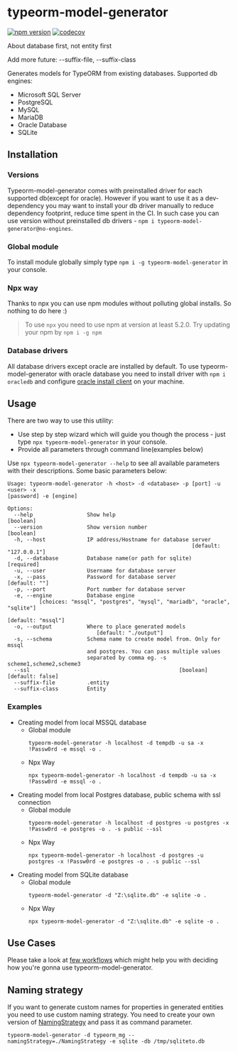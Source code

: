 # typeorm-model-generator

[![npm version](https://badge.fury.io/js/typeorm-model-generator.svg)](https://badge.fury.io/js/typeorm-model-generator)
[![codecov](https://codecov.io/gh/Kononnable/typeorm-model-generator/branch/master/graph/badge.svg)](https://codecov.io/gh/Kononnable/typeorm-model-generator)


About database first, not entity first

Add more future: --suffix-file, --suffix-class

Generates models for TypeORM from existing databases.
Supported db engines:
* Microsoft SQL Server
* PostgreSQL
* MySQL
* MariaDB
* Oracle Database
* SQLite


## Installation
### Versions
Typeorm-model-generator comes with preinstalled driver for each supported db(except for oracle). However if you want to use it as a dev-dependency you may want to install your db driver manually to reduce dependency footprint, reduce time spent in the CI. In such case you can use version without preinstalled db drivers - `npm i typeorm-model-generator@no-engines`.  
### Global module
To install module globally simply type `npm i -g typeorm-model-generator` in your console.
### Npx way
Thanks to npx you can use npm modules without polluting global installs. So nothing to do here :)
>To use `npx` you need to use npm at version at least 5.2.0. Try updating your npm by `npm i -g npm`
### Database drivers
All database drivers except oracle are installed by default. To use typeorm-model-generator with oracle database you need to install driver with `npm i oracledb` and configure [oracle install client](http://www.oracle.com/technetwork/database/database-technologies/instant-client/overview/index.html) on your machine.

## Usage 
There are two way to use this utility:
- Use step by step wizard which will guide you though the process - just type `npx typeorm-model-generator` in your console.
- Provide all parameters through command line(examples below)


Use `npx typeorm-model-generator --help` to see all available parameters with their descriptions. Some basic parameters below:
```shell
Usage: typeorm-model-generator -h <host> -d <database> -p [port] -u <user> -x
[password] -e [engine]

Options:
  --help                 Show help                                     [boolean]
  --version              Show version number                           [boolean]
  -h, --host             IP address/Hostname for database server
                                                          [default: "127.0.0.1"]
  -d, --database         Database name(or path for sqlite)            [required]
  -u, --user             Username for database server
  -x, --pass             Password for database server              [default: ""]
  -p, --port             Port number for database server
  -e, --engine           Database engine
          [choices: "mssql", "postgres", "mysql", "mariadb", "oracle", "sqlite"]
                                                              [default: "mssql"]
  -o, --output           Where to place generated models
                            [default: "./output"]
  -s, --schema           Schema name to create model from. Only for mssql
                         and postgres. You can pass multiple values
                         separated by comma eg. -s scheme1,scheme2,scheme3
  --ssl                                               [boolean] [default: false]
  --suffix-file          .entity
  --suffix-class         Entity
```
### Examples

* Creating model from local MSSQL database
   * Global module
      ```
      typeorm-model-generator -h localhost -d tempdb -u sa -x !Passw0rd -e mssql -o .
      ````
   * Npx Way
      ```
      npx typeorm-model-generator -h localhost -d tempdb -u sa -x !Passw0rd -e mssql -o .
      ````
* Creating model from local Postgres database, public schema with ssl connection
   * Global module
      ```
      typeorm-model-generator -h localhost -d postgres -u postgres -x !Passw0rd -e postgres -o . -s public --ssl
      ````
   * Npx Way
      ```
      npx typeorm-model-generator -h localhost -d postgres -u postgres -x !Passw0rd -e postgres -o . -s public --ssl
      ````
* Creating model from SQLite database
   * Global module
      ```
      typeorm-model-generator -d "Z:\sqlite.db" -e sqlite -o .
      ````
   * Npx Way
      ```
      npx typeorm-model-generator -d "Z:\sqlite.db" -e sqlite -o .
      ````
## Use Cases
Please take a look at [few workflows](USECASES.md) which might help you with deciding how you're gonna use typeorm-model-generator.
## Naming strategy
If you want to generate custom names for properties in generated entities you need to use custom naming strategy. You need to create your own version of [NamingStrategy](https://github.com/Kononnable/typeorm-model-generator/blob/master/src/NamingStrategy.ts) and pass it as command parameter.

```typeorm-model-generator -d typeorm_mg --namingStrategy=./NamingStrategy -e sqlite -db /tmp/sqliteto.db```
